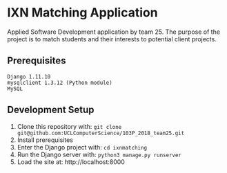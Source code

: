 # IXN Matching Application
Applied Software Development application by team 25. The purpose of the project is to match students and their interests to potential client projects.

## Prerequisites
```
Django 1.11.10
mysqlclient 1.3.12 (Python module)
MySQL
```

## Development Setup
1. Clone this repository with: `git clone git@github.com:UCLComputerScience/103P_2018_team25.git`
2. Install prerequisites
3. Enter the Django project with: `cd ixnmatching`
4. Run the Django server with: `python3 manage.py runserver`
5. Load the site at: http://localhost:8000
